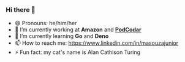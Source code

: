 ### Hi there 👋 

- 😄 Pronouns: he/him/her
- 🔭 I’m currently working at **Amazon** and [**PodCodar**](https://github.com/podcodar)
- 🌱 I’m currently learning **Go** and **Deno**
- 📫 How to reach me: https://www.linkedin.com/in/masouzajunior
- ⚡ Fun fact: my cat's name is Alan Cathison Turing


<!--
**marco-souza/marco-souza** is a ✨ _special_ ✨ repository because its `README.md` (this file) appears on your GitHub profile.

Here are some ideas to get you started:

- 🔭 I’m currently working on ...
- 🌱 I’m currently learning ...
- 👯 I’m looking to collaborate on ...
- 🤔 I’m looking for help with ...
- 💬 Ask me about ...
- 📫 How to reach me: ...
- 😄 Pronouns: ...
- ⚡ Fun fact: ...
-->
